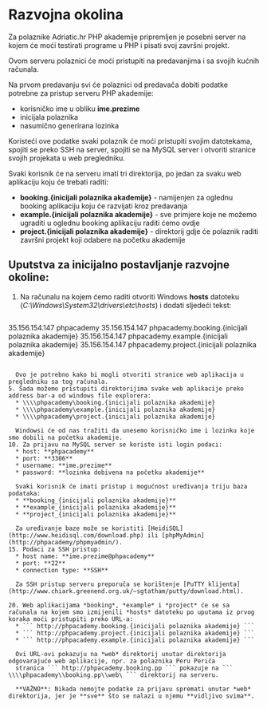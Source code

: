 Razvojna okolina
=============================

Za polaznike Adriatic.hr PHP akademije pripremljen je posebni server na kojem će moći testirati programe u PHP i pisati svoj završni projekt.

Ovom serveru polaznici će moći pristupiti na predavanjima i sa svojih kućnih računala.

Na prvom predavanju svi će polaznici od predavača dobiti podatke potrebne za pristup serveru PHP akademije:
* korisničko ime u obliku **ime.prezime**
* inicijala polaznika
* nasumično generirana lozinka

Koristeći ove podatke svaki polaznik će moći pristupiti svojim datotekama, spojiti se preko SSH na server, spojiti se na MySQL server i otvoriti stranice svojih projekata u web pregledniku.

Svaki korisnik će na serveru imati tri direktorija, po jedan za svaku web aplikaciju koju će trebati raditi:
* **booking.{inicijali polaznika akademije}** - namijenjen za oglednu booking aplikaciju koju će razvijati kroz predavanja
* **example.{inicijali polaznika akademije}** - sve primjere koje ne možemo ugraditi u oglednu booking aplikaciju raditi ćemo ovdje
* **project.{inicijali polaznika akademije}** - direktorij gdje će polaznik raditi završni projekt koji odabere na početku akademije

## Uputstva za inicijalno postavljanje razvojne okoline:

1. Na računalu na kojem ćemo raditi otvoriti Windows **hosts** datoteku (*C:\Windows\System32\drivers\etc\hosts*) i dodati sljedeći tekst:
	```
  35.156.154.147 phpacademy
35.156.154.147 phpacademy.booking.{inicijali polaznika akademije}
35.156.154.147 phpacademy.example.{inicijali polaznika akademije}
35.156.154.147 phpacademy.project.{inicijali polaznika akademije}
  ```

	Ovo je potrebno kako bi mogli otvoriti stranice web aplikacija u pregledniku sa tog računala.
5. Sada možemo pristupiti direktorijima svake web aplikacije preko address bar-a od windows file explorera:
	* \\\\phpacademy\booking.{inicijali polaznika akademije}
	* \\\\phpacademy\example.{inicijali polaznika akademije}
	* \\\\phpacademy\project.{inicijali polaznika akademije}

	Windowsi će od nas tražiti da unesemo korisničko ime i lozinku koje smo dobili na početku akademije.
10. Za prijavu na MySQL server se koriste isti login podaci:
	* host: **phpacademy**
	* port: **3306**
	* username: **ime.prezime**
	* password: **lozinka dobivena na početku akademije**

	Svaki korisnik će imati pristup i mogućnost uređivanja triju baza podataka:
	* **booking_{inicijali polaznika akademije}**
	* **example_{inicijali polaznika akademije}**
	* **project_{inicijali polaznika akademije}**

	Za uređivanje baze može se koristiti [HeidiSQL](http://www.heidisql.com/download.php) ili [phpMyAdmin](http://phpacademy/phpmyadmin/).
15. Podaci za SSH pristup:
	* host name: **ime.prezime@phpacademy**
	* port: **22**
	* connection type: **SSH**

	Za SSH pristup serveru preporuča se korištenje [PuTTY klijenta](http://www.chiark.greenend.org.uk/~sgtatham/putty/download.html).

20. Web aplikacijama *booking*, *example* i *project* će se sa računala na kojem smo izmijenili *hosts* datoteku po uputama iz prvog koraka moći pristupiti preko URL-a:
	* ``` http://phpacademy.booking.{inicijali polaznika akademije} ```
	* ``` http://phpacademy.project.{inicijali polaznika akademije} ```
	* ``` http://phpacademy.example.{inicijali polaznika akademije} ```

	Ovi URL-ovi pokazuju na *web* direktorij unutar direktorija odgovarajuće web aplikacije, npr. za polaznika Peru Perića
	stranica ``` http://phpacademy.booking.pp ``` pokazuje na ``` \\\\phpacademy\\booking.pp\\web\ ``` direktorij na serveru.

	**VAŽNO**: Nikada nemojte podatke za prijavu spremati unutar *web* direktorija, jer je **sve** što se nalazi u njemu **vidljivo svima**.

